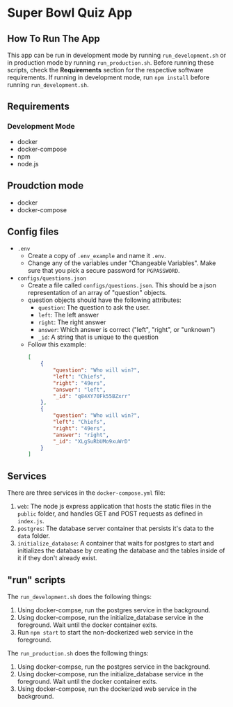 # Super Bowl Quiz App

## How To Run The App

This app can be run in development mode by running `run_development.sh` or in production mode by running `run_production.sh`. Before running these scripts, check the **Requirements** section for the respective software requirements. If running in development mode, run `npm install` before running `run_development.sh`.

## Requirements

### Development Mode

* docker
* docker-compose
* npm
* node.js

## Proudction mode
* docker
* docker-compose

## Config files
* `.env`
    * Create a copy of `.env_example` and name it `.env`.
    * Change any of the variables under "Changeable Variables". Make sure that you pick a secure password for `PGPASSWORD`.
* `configs/questions.json`
    * Create a file called `configs/questions.json`. This should be a json representation of an array of "question" objects.
    * question objects should have the following attributes:
        * `question`: The question to ask the user.
        * `left`: The left answer
        * `right`: The right answer
        * `answer`: Which answer is correct ("left", "right", or "unknown")
        * `_id`: A string that is unique to the question
    * Follow this example:
        ```json
        [
            {
                "question": "Who will win?",
                "left": "Chiefs",
                "right": "49ers",
                "answer": "left",
                "_id": "q84XY70Fk55BZxrr"
            },
            {
                "question": "Who will win?",
                "left": "Chiefs",
                "right": "49ers",
                "answer": "right",
                "_id": "XLgSuRbUMo9xuWrD"
            }
        ]
        ```

## Services

There are three services in the `docker-compose.yml` file:
1. `web`: The node js express application that hosts the static files in the `public` folder, and handles GET and POST requests as defined in `index.js`.
1. `postgres`: The database server container that persists it's data to the `data` folder.
1. `initialize_database`: A container that waits for postgres to start and initializes the database by creating the database and the tables inside of it if they don't already exist.

## "run" scripts

The `run_development.sh` does the following things:
1. Using docker-compse, run the postgres service in the background.
1. Using docker-compose, run the initialize_database service in the foreground. Wait until the docker container exits.
1. Run `npm start` to start the non-dockerized web service in the foreground.

The `run_production.sh` does the following things:
1. Using docker-compse, run the postgres service in the background.
1. Using docker-compose, run the initialize_database service in the foreground. Wait until the docker container exits.
1. Using docker-compose, run the dockerized web service in the background.